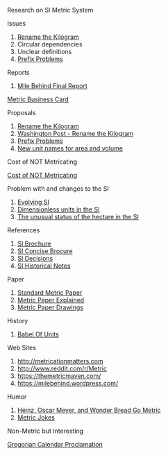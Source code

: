 
Research on SI Metric System

Issues

1. [Rename the Kilogram](proposals/RenameKilogram.txt)
1. Circular dependencies
1. Unclear definitions
1. [Prefix Problems](proposals/Prefixes.md)


Reports

1. [Mile Behind Final Report](reports/MileBehind-sst-final-3.pdf)

[Metric Business Card](personal/MetricBusinessCard-v1.pdf)

Proposals

1. [Rename the Kilogram](proposals/RenameKilogram.txt)
1. [Washington Post - Rename the Kilogram](https://www.washingtonpost.com/opinions/while-youre-changing-the-kilogram-maybe-change-the-name-too/2017/07/12/19f9501e-6585-11e7-94ab-5b1f0ff459df_story.html)
1. [Prefix Problems](proposals/ProposedPrefixes.md)
1. [New unit names for area and volume](proposals/AreaAndVolume.txt)

Cost of NOT Metricating

[Cost of NOT Metricating](research/CostOfNonMetrication.pdf)

Problem with and changes to the SI

1. [Evolving SI](research/Brown_2020_Metrologia_57_023001.pdf)
1. [Dimensionless units in the SI](research/Mohr_2015_Metrologia_52_40.pdf)
1. [The unusual status of the hectare in the SI](research/Brown_2022_Metrologia_59_062101.pdf)

References

1. [SI Brochure](references/SI-Brochure-9-EN.pdf)
1. [SI Concise Brocure](references/SI-Brochure-9-concise-EN.pdf)
1. [SI Decisions](references/si-brochure-9-App1-EN.pdf)
1. [SI Historical Notes](references/SI-Brochure-9-App4-EN.pdf)


Paper

1. [Standard Metric Paper](https://www.cl.cam.ac.uk/~mgk25/iso-paper.html)
1. [Metric Paper Explained](https://www.youtube.com/watch?v=mHeo62B0d0E)
1. [Metric Paper Drawings](https://www.engineeringtoolbox.com/drawings-paper-sheets-sizes-d_349.html)

History

1. [Babel Of Units](history/BableOfUnits-1506.01951.pdf)

Web Sites

1. http://metricationmatters.com
1. http://www.reddit.com/r/Metric
1. https://themetricmaven.com/
1. https://milebehind.wordpress.com/

Humor

1. [Heinz, Oscar Meyer, and Wonder Bread Go Metric](https://heinzhotdogpact.com/)
1. [Metric Jokes](MetricJokes.txt)

Non-Metric but Interesting

[Gregorian Calendar Proclamation](https://www.fourmilab.ch/documents/calendar/IG_Latin.html)

